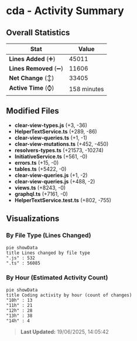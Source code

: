 # cda - Activity Summary 

## Overall Statistics

| Stat                   | Value                                                             |
| ---------------------- | ----------------------------------------------------------------- |
| **Lines Added** (➕)   | 45011                                          |
| **Lines Removed** (➖) | 11606                                        |
| **Net Change** (↕)    | 33405                |
| **Active Time** (⌚)   | 158 minutes |


## Modified Files
- **clear-view-types.js** (+3, -36)
- **HelperTextService.ts** (+289, -86)
- **clear-view-queries.ts** (+1, -1)
- **clear-view-mutations.ts** (+452, -450)
- **resolvers-types.ts** (+21573, -10274)
- **InitiativeService.ts** (+561, -0)
- **errors.ts** (+15, -0)
- **tables.ts** (+5422, -0)
- **clear-view-queries.js** (+1, -2)
- **clear-view-queries.js** (+488, -2)
- **views.ts** (+8243, -0)
- **graphql.ts** (+7161, -0)
- **HelperTextService.test.ts** (+802, -755)

## Visualizations

### By File Type (Lines Changed)

```mermaid
pie showData
title Lines changed by file type
".js" : 532
".ts" : 56085
```

### By Hour (Estimated Activity Count)

```mermaid
pie showData
title Coding activity by hour (count of changes)
"10h" : 13
"11h" : 21
"12h" : 28
"13h" : 38
"14h" : 4
```


> **Last Updated:** 19/06/2025, 14:05:42